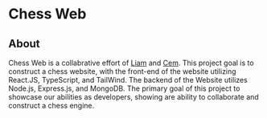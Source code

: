 <h1>Chess Web</h1>
<h2>About</h2>
<p>
 Chess Web is a collabrative effort of <a href="https://github.com/eckertliam">Liam</a> and <a href="https://github.com/cemkar">Cem</a>. This project goal is to construct a chess website, with the front-end of the website utilizing React.JS, TypeScript, and TailWind. The backend of the Website utilizes Node.js, Express.js, and MongoDB. The primary goal of this project to showcase our abilities as developers, showing are ability to collaborate and construct a chess engine. 
</p>

